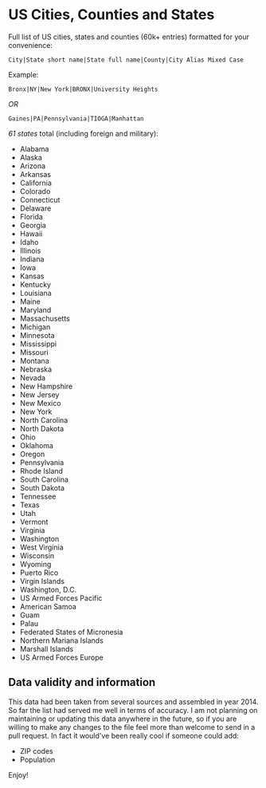US Cities, Counties and States 
====================

Full list of US cities, states and counties (60k+ entries) formatted for your convenience:

```
City|State short name|State full name|County|City Alias Mixed Case
```

Example:

```
Bronx|NY|New York|BRONX|University Heights
```

*OR*

```
Gaines|PA|Pennsylvania|TIOGA|Manhattan
```

*61 states* total (including foreign and military):
- Alabama
- Alaska
- Arizona
- Arkansas
- California
- Colorado
- Connecticut
- Delaware
- Florida
- Georgia
- Hawaii
- Idaho
- Illinois
- Indiana
- Iowa
- Kansas
- Kentucky
- Louisiana
- Maine
- Maryland
- Massachusetts
- Michigan
- Minnesota
- Mississippi
- Missouri
- Montana
- Nebraska
- Nevada
- New Hampshire
- New Jersey
- New Mexico
- New York
- North Carolina
- North Dakota
- Ohio
- Oklahoma
- Oregon
- Pennsylvania
- Rhode Island
- South Carolina
- South Dakota
- Tennessee
- Texas
- Utah
- Vermont
- Virginia
- Washington
- West Virginia
- Wisconsin
- Wyoming
- Puerto Rico
- Virgin Islands
- Washington, D.C.
- US Armed Forces Pacific
- American Samoa
- Guam
- Palau
- Federated States of Micronesia
- Northern Mariana Islands
- Marshall Islands
- US Armed Forces Europe

## Data validity and information

This data had been taken from several sources and assembled in year 2014. So far the list had served me well in terms of accuracy. I am not planning on maintaining or updating this data anywhere in the future, so if you are willing to make any changes to the file feel more than welcome to send in a pull request. In fact it would've been really cool if someone could add:

- ZIP codes
- Population

Enjoy!
